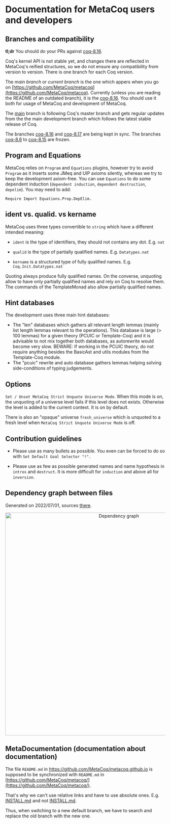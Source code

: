 # Documentation for MetaCoq users and developers

## Branches and compatibility

**tl;dr** You should do your PRs against [coq-8.16](https://github.com/MetaCoq/metacoq/tree/coq-8.16).


Coq's kernel API is not stable yet, and changes there are reflected in MetaCoq's reified structures,
so we do not ensure any compatibility from version to version. There is one branch for each Coq version.

The *main branch* or *current branch* is the one which appers when you go on
[https://github.com/MetaCoq/metacoq](https://github.com/MetaCoq/metacoq).
Currently (unless you are reading the README of an outdated branch),
it is the [coq-8.16](https://github.com/MetaCoq/metacoq/tree/coq-8.16).
You should use it both for usage of MetaCoq and development of MetaCoq.

The [main](https://github.com/MetaCoq/metacoq/tree/main) branch is following Coq's master
branch and gets regular updates from the the main development branch which follows the latest
stable release of Coq.

<!-- The branch ... -->
<!-- gets backports from `coq-8.11` when possible. Both `coq-8.11` and `coq-8.10` have associated -->
<!-- "alpha"-quality `opam` packages. -->

The branches [coq-8.16](https://github.com/MetaCoq/metacoq/tree/coq-8.16) and [coq-8.17](https://github.com/MetaCoq/metacoq/tree/coq-8.17) are being kept in sync.
The branches [coq-8.6](https://github.com/MetaCoq/metacoq/tree/coq-8.6) to [coq-8.15](https://github.com/MetaCoq/metacoq/tree/coq-8.15) are frozen.


## Program and Equations

MetaCoq relies on `Program` and `Equations` plugins, however try to avoid `Program` as it
inserts some JMeq and UIP axioms silently, whereas we try to keep the development axiom-free.
You can use `Equations` to do some dependent induction (`dependent induction`,
`dependent destruction`, `depelim`). You may need to add:
```
Require Import Equations.Prop.DepElim.
```

## ident vs. qualid. vs kername

MetaCoq uses three types convertible to `string` which have a different intended meaning:

- `ident` is the type of identifiers, they should not contains any dot.
  E.g. `nat`

- `qualid` is the type of partially qualified names.
  E.g. `Datatypes.nat`

- `kername` is a structured type of fully qualified names.
  E.g. `Coq.Init.Datatypes.nat`

Quoting always produce fully qualified names. On the converse, unquoting allow to
have only partially qualified names and rely on Coq to resolve them. The commands
of the TemplateMonad also allow partially qualified names.

## Hint databases

The development uses three main hint databases:

- The "len" databases which gathers all relevant length lemmas (mainly list length lemmas
  relevant to the operations). This database is large (> 100 lemmas) for a given theory
  (PCUIC or Template-Coq) and it is advisable to not mix together both databases,
  as autorewrite would become very slow.
  BEWARE: If working in the PCUIC theory, do not require anything besides the BasicAst and utils modules from the Template-Coq module.
- The "pcuic" rewrite and auto database gathers lemmas helping solving side-conditions
  of typing judgements.

## Options


`Set / Unset MetaCoq Strict Unquote Universe Mode`. When this mode is on,
the unquoting of a universe level fails if this level does not exists.
Otherwise the level is added to the current context. It is on by default.

There is also an "opaque" universe `fresh_universe` which is unquoted to
a fresh level when `MetaCoq Strict Unquote Universe Mode` is off.



## Contribution guidelines

- Please use as many bullets as possible.
  You even can be forced to do so with `Set Default Goal Selector "!".`

- Please use as few as possible generated names and name hypothesis in `intros`
  and `destruct`. It is more difficult for `induction` and above all for
  `inversion`.



## Dependency graph between files

Generated on 2022/07/01, sources [there](https://github.com/MetaCoq/metacoq/tree/coq-8.16/dependency-graph).

<center>
<img src="https://raw.githubusercontent.com/MetaCoq/metacoq.github.io/master/assets/depgraph-2022-07-01.png"
	 alt="Dependency graph" width="700px" display="inline"/>
</center>



## MetaDocumentation (documentation about documentation)

The file `README.md` in https://github.com/MetaCoq/metacoq.github.io is supposed to be synchronized with
`README.md` in [https://github.com/MetaCoq/metacoq/](https://github.com/MetaCoq/metacoq/).

That's why we can't use relative links and have to use absolute ones.
E.g. [INSTALL.md](https://github.com/MetaCoq/metacoq/tree/coq-8.16/INSTALL.md) and not [INSTALL.md](INSTALL.md).

Thus, when switching to a new default branch, we have to search and replace the old branch with the new one.
